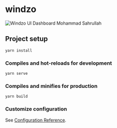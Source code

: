 # windzo

![Windzo UI Dashboard Mohammad Sahrullah](https://github.com/sahrullahh/windzo/preview.png?)

## Project setup

```
yarn install
```

### Compiles and hot-reloads for development

```
yarn serve
```

### Compiles and minifies for production

```
yarn build
```

### Customize configuration

See [Configuration Reference](https://cli.vuejs.org/config/).
